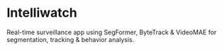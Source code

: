 # Intelliwatch
Real-time surveillance app using SegFormer, ByteTrack &amp; VideoMAE for segmentation, tracking &amp; behavior analysis.
